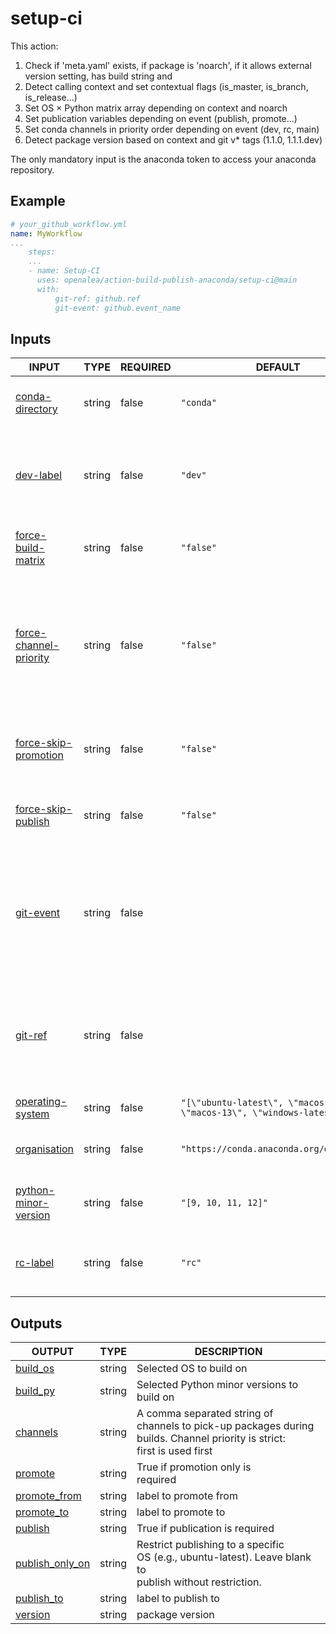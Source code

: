# setup-ci

This action:
1. Check if 'meta.yaml' exists, if package is 'noarch', if it allows external version setting, has build string and 
2. Detect calling context and set contextual flags (is_master, is_branch, is_release...)
3. Set OS × Python matrix array depending on context and noarch
4. Set publication variables depending on event (publish, promote...)
5. Set conda channels in priority order depending on event (dev, rc, main)
6. Detect package version based on context and git v* tags (1.1.0, 1.1.1.dev)

The only mandatory input is the anaconda token to access your anaconda repository.

## Example

```yaml
# your_github_workflow.yml
name: MyWorkflow
...
    steps:
    ...
    - name: Setup-CI
      uses: openalea/action-build-publish-anaconda/setup-ci@main
      with:
          git-ref: github.ref
          git-event: github.event_name
```

## Inputs

<!-- AUTO-DOC-INPUT:START - Do not remove or modify this section -->

|                                               INPUT                                                |  TYPE  | REQUIRED |                                   DEFAULT                                   |                                                                                     DESCRIPTION                                                                                      |
|----------------------------------------------------------------------------------------------------|--------|----------|-----------------------------------------------------------------------------|--------------------------------------------------------------------------------------------------------------------------------------------------------------------------------------|
|           <a name="input_conda-directory"></a>[conda-directory](#input_conda-directory)            | string |  false   |                                  `"conda"`                                  |                                                           Directory containing the conda recipe. <br>Default is "conda".                                                             |
|                    <a name="input_dev-label"></a>[dev-label](#input_dev-label)                     | string |  false   |                                   `"dev"`                                   |                                            The label used for publishing <br>development versions (latest version of master/main branch)                                             |
|       <a name="input_force-build-matrix"></a>[force-build-matrix](#input_force-build-matrix)       | string |  false   |                                  `"false"`                                  |                                                              Force full input matrix builds <br>regardless of context.                                                               |
| <a name="input_force-channel-priority"></a>[force-channel-priority](#input_force-channel-priority) | string |  false   |                                  `"false"`                                  | Force channels priority used for <br>build (coma separated format), regardless of context. <br>If false (default), priority list <br>is computed by action depending <br>on context  |
|    <a name="input_force-skip-promotion"></a>[force-skip-promotion](#input_force-skip-promotion)    | string |  false   |                                  `"false"`                                  |                                                  Force skipping promotion (forbid action to change label of packages on anaconda)                                                    |
|       <a name="input_force-skip-publish"></a>[force-skip-publish](#input_force-skip-publish)       | string |  false   |                                  `"false"`                                  |                                                     Force skipping publication (forbid action to publish anything on anaconda)                                                       |
|                    <a name="input_git-event"></a>[git-event](#input_git-event)                     | string |  false   |                                                                             |                The name of the event <br>that triggered the workflow (eg push, pull-request...).In <br>the context of calling workflow, <br>github.event_name value                  |
|                       <a name="input_git-ref"></a>[git-ref](#input_git-ref)                        | string |  false   |                                                                             |                        The Git reference that triggered <br>the workflow (eg refs/heads/main). In the <br>context of calling workflow, github.ref <br>value                          |
|          <a name="input_operating-system"></a>[operating-system](#input_operating-system)          | string |  false   | `"[\"ubuntu-latest\", \"macos-latest\", \"macos-13\", \"windows-latest\"]"` |                                                                             List of OS for build/deploy.                                                                             |
|                <a name="input_organisation"></a>[organisation](#input_organisation)                | string |  false   |                  `"https://conda.anaconda.org/openalea3"`                   |                                                              Channel of the organisation hosting <br>the publications                                                                |
|    <a name="input_python-minor-version"></a>[python-minor-version](#input_python-minor-version)    | string |  false   |                             `"[9, 10, 11, 12]"`                             |                                                           List of python minor versions <br>to build/deploy the package.                                                             |
|                      <a name="input_rc-label"></a>[rc-label](#input_rc-label)                      | string |  false   |                                   `"rc"`                                    |                                                    The label used for publishing <br>release candidates versions (latest v* tag)                                                     |

<!-- AUTO-DOC-INPUT:END -->

## Outputs

<!-- AUTO-DOC-OUTPUT:START - Do not remove or modify this section -->

|                                     OUTPUT                                      |  TYPE  |                                                             DESCRIPTION                                                              |
|---------------------------------------------------------------------------------|--------|--------------------------------------------------------------------------------------------------------------------------------------|
|           <a name="output_build_os"></a>[build_os](#output_build_os)            | string |                                                       Selected OS to build on                                                        |
|           <a name="output_build_py"></a>[build_py](#output_build_py)            | string |                                           Selected Python minor versions to <br>build on                                             |
|           <a name="output_channels"></a>[channels](#output_channels)            | string | A comma separated string of <br>channels to pick-up packages during <br>builds. Channel priority is strict: <br>first is used first  |
|             <a name="output_promote"></a>[promote](#output_promote)             | string |                                               True if promotion only is <br>required                                                 |
|     <a name="output_promote_from"></a>[promote_from](#output_promote_from)      | string |                                                        label to promote from                                                         |
|        <a name="output_promote_to"></a>[promote_to](#output_promote_to)         | string |                                                         label to promote to                                                          |
|             <a name="output_publish"></a>[publish](#output_publish)             | string |                                                   True if publication is required                                                    |
| <a name="output_publish_only_on"></a>[publish_only_on](#output_publish_only_on) | string |           Restrict publishing to a specific <br>OS (e.g., ubuntu-latest). Leave blank to <br>publish without restriction.            |
|        <a name="output_publish_to"></a>[publish_to](#output_publish_to)         | string |                                                         label to publish to                                                          |
|             <a name="output_version"></a>[version](#output_version)             | string |                                                           package version                                                            |

<!-- AUTO-DOC-OUTPUT:END -->